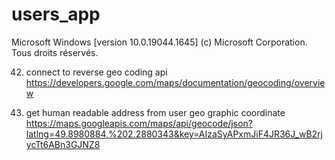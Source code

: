 # users_app

Microsoft Windows [version 10.0.19044.1645]
(c) Microsoft Corporation. Tous droits réservés.

42. connect to reverse geo coding api
    https://developers.google.com/maps/documentation/geocoding/overview

43. get human readable address from user geo graphic coordinate
    https://maps.googleapis.com/maps/api/geocode/json?latlng=49.8980884,%202.2880343&key=AIzaSyAPxmJiF4JR36J_wB2rjycTt6ABn3GJNZ8
    
